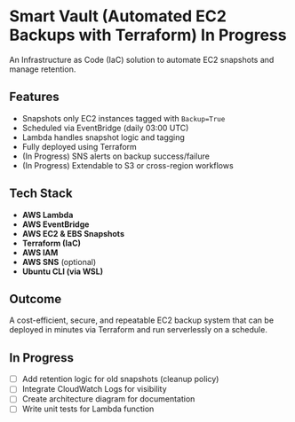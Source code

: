 # Smart Vault (Automated EC2 Backups with Terraform) In Progress
An Infrastructure as Code (IaC) solution to automate EC2 snapshots and manage retention.

## Features
- Snapshots only EC2 instances tagged with `Backup=True`
- Scheduled via EventBridge (daily 03:00 UTC)
- Lambda handles snapshot logic and tagging
- Fully deployed using Terraform
- (In Progress) SNS alerts on backup success/failure
- (In Progress) Extendable to S3 or cross-region workflows

## Tech Stack
- **AWS Lambda**
- **AWS EventBridge**
- **AWS EC2 & EBS Snapshots**
- **Terraform (IaC)**
- **AWS IAM**
- **AWS SNS** (optional)
- **Ubuntu CLI (via WSL)**

## Outcome
A cost-efficient, secure, and repeatable EC2 backup system that can be deployed in minutes via Terraform and run serverlessly on a schedule.

## In Progress
- [ ] Add retention logic for old snapshots (cleanup policy)
- [ ] Integrate CloudWatch Logs for visibility
- [ ] Create architecture diagram for documentation
- [ ] Write unit tests for Lambda function
